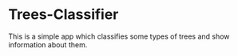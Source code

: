 # Trees-Classifier
This is a simple app which classifies some types of trees and show information about them.
